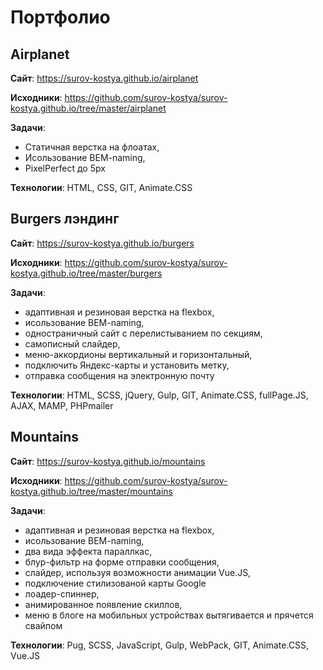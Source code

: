 # Портфолио


## Airplanet

**Сайт**: https://surov-kostya.github.io/airplanet

**Исходники**: https://github.com/surov-kostya/surov-kostya.github.io/tree/master/airplanet

**Задачи**: 
 - Статичная верстка на флоатах, 
 - Исользование BEM-naming,
 - PixelPerfect до 5px
 
**Технологии**: HTML, CSS, GIT, Animate.CSS


## Burgers лэндинг

**Сайт**: https://surov-kostya.github.io/burgers

**Исходники**: https://github.com/surov-kostya/surov-kostya.github.io/tree/master/burgers

**Задачи**: 
 - адаптивная и резиновая верстка на flexbox, 
 - исользование BEM-naming,
 - одностраничный сайт с перелистыванием по секциям,
 - самописный слайдер,
 - меню-аккордионы вертикальный и горизонтальный,
 - подключить Яндекс-карты и установить метку,
 - отправка сообщения на электронную почту
 
**Технологии**: HTML, SCSS, jQuery, Gulp, GIT, Animate.CSS, fullPage.JS, AJAX, MAMP, PHPmailer


## Mountains

**Сайт**: https://surov-kostya.github.io/mountains

**Исходники**: https://github.com/surov-kostya/surov-kostya.github.io/tree/master/mountains

**Задачи**: 
 - адаптивная и резиновая верстка на flexbox, 
 - исользование BEM-naming,
 - два вида эффекта параллкас,
 - блур-фильтр на форме отправки сообщения,
 - слайдер, используя возможности анимации Vue.JS,
 - подключение стилизованой карты Google
 - лоадер-спиннер,
 - анимированное появление скиллов,
 - меню в блоге на мобильных устройствах вытягивается и прячется свайпом
 
**Технологии**: Pug, SCSS, JavaScript, Gulp, WebPack, GIT, Animate.CSS, Vue.JS


